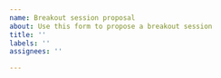 ```yaml
---
name: Breakout session proposal
about: Use this form to propose a breakout session
title: ''
labels: ''
assignees: ''

---
```



